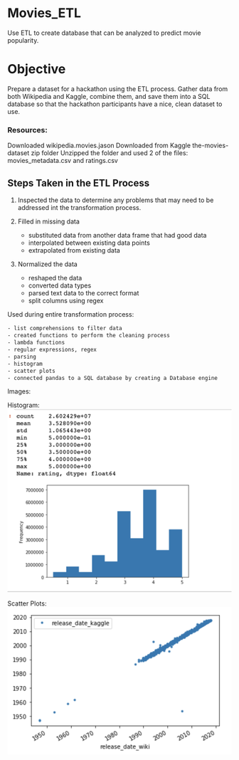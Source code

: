 # Movies_ETL
Use ETL to create database that can be analyzed to predict movie popularity.

# Objective
Prepare a dataset for a hackathon using the ETL process.  Gather data from both Wikipedia and Kaggle, combine them, and save them into a SQL database so that the hackathon participants have a nice, clean dataset to use.

### Resources:

Downloaded wikipedia.movies.jason
Downloaded from Kaggle the-movies-dataset zip folder
	Unzipped the folder and used 2 of the files:  movies_metadata.csv and ratings.csv 

## Steps Taken in the ETL Process

1. Inspected the data to determine any problems that may need to be addressed int the transformation process.

2.  Filled in missing data
	- substituted data from another data frame that had good data
	- interpolated between existing data points
	- extrapolated from existing data

3. Normalized the data
	- reshaped the data
	- converted data types
	- parsed text data to the correct format
	- split columns using regex

Used during entire transformation process:

	- list comprehensions to filter data
	- created functions to perform the cleaning process
	- lambda functions
	- regular expressions, regex
	- parsing
	- histogram
	- scatter plots
	- connected pandas to a SQL database by creating a Database engine
	
Images:

Histogram:
![alt text](https://github.com/Al-Huneidi/Movies_ETL/blob/master/Screenshots/Ratings%20Histogram%20and%20Statistics.png)

Scatter Plots:
![alt text](https://github.com/Al-Huneidi/Movies_ETL/blob/master/Screenshots/release_date_wiki%7Crelease_date_kaggle.png)
